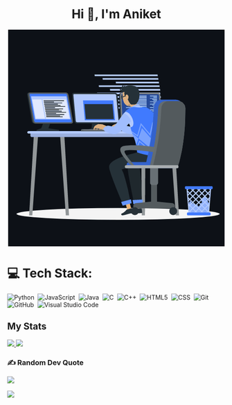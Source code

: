 <h1 align="center">Hi 👋, I'm Aniket</h1>
<p align="center"><img src="animation.gif" width="500" alt="animation.gif"></p>
             




# 💻 Tech Stack:
![Python](https://img.shields.io/badge/-Python-05122A?style=flat&logo=python)&nbsp;
![JavaScript](https://img.shields.io/badge/-JavaScript-05122A?style=flat&logo=javascript)&nbsp;
![Java](https://img.shields.io/badge/-Java-05122A?style=flat&logo=Java&logoColor=FFA518)&nbsp;
![C](https://img.shields.io/badge/-C-05122A?style=flat&logo=C&logoColor=A8B9CC)&nbsp;
![C++](https://img.shields.io/badge/-C++-05122A?style=flat&logo=C%2B%2B&logoColor=00599C)&nbsp;
![HTML5](https://img.shields.io/badge/-HTML5-05122A?style=flat&logo=HTML5)&nbsp;
![CSS](https://img.shields.io/badge/-CSS-05122A?style=flat&logo=CSS3&logoColor=1572B6)&nbsp;
![Git](https://img.shields.io/badge/-Git-05122A?style=flat&logo=git)&nbsp;
![GitHub](https://img.shields.io/badge/-GitHub-05122A?style=flat&logo=github)&nbsp;
![Visual Studio Code](https://img.shields.io/badge/-Visual%20Studio%20Code-05122A?style=flat&logo=visual-studio-code&logoColor=007ACC)&nbsp;
<br>



## My Stats
<p>
<a href="https://github.com/devaniket16">
  <img height="160em" src="https://github-readme-stats.vercel.app/api?username=devaniket16&show_icons=true&theme=radical" />
  <img height="160em" src="https://github-readme-stats-eight-theta.vercel.app/api/top-langs/?username=devaniket16&theme=radical&layout=compact&exclude_lang=java+r" />
</a>
</p>



### ✍️ Random Dev Quote
![](https://quotes-github-readme.vercel.app/api?type=horizontal&theme=radical)
<br>

![](https://komarev.com/ghpvc/?username=devaniket16&color=447ff7&label=Visitor+count)
